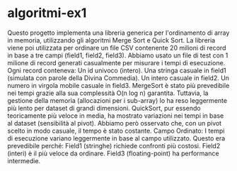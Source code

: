# algoritmi-ex1

Questo progetto implementa una libreria generica per l'ordinamento di array in memoria, utilizzando gli algoritmi Merge Sort e Quick Sort. La libreria viene poi utilizzata per ordinare un file CSV contenente 20 milioni di record in base a tre campi (field1, field2, field3). 
Abbiamo usato un file di test con 1 milione di record generati casualmente per misurare i tempi di esecuzione. Ogni record conteneva:
Un id univoco (intero).
Una stringa casuale in field1 (simulata con parole della Divina Commedia).
Un intero casuale in field2.
Un numero in virgola mobile casuale in field3.
MergeSort è stato più prevedibile nei tempi grazie alla sua complessità O(n log n) garantita. Tuttavia, la gestione della memoria (allocazioni per i sub-array) lo ha reso leggermente più lento per dataset di grandi dimensioni.
QuickSort, pur essendo teoricamente più veloce in media, ha mostrato variazioni nei tempi in base al dataset (sensibilità al pivot). Abbiamo però osservato che, con un pivot scelto in modo casuale, il tempo è stato costante.
Campo Ordinato: I tempi di esecuzione variano leggermente in base al campo utilizzato. Questo era prevedibile perché:
Field1 (stringhe) richiede confronti più costosi.
Field2 (interi) è il più veloce da ordinare.
Field3 (floating-point) ha performance intermedie.

